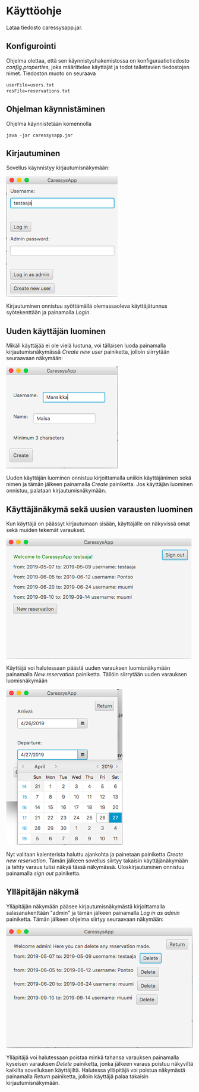 # Käyttöohje

Lataa tiedosto caressysapp.jar.

## Konfigurointi

Ohjelma olettaa, että sen käynnistyshakemistossa on konfiguraatiotiedosto _config.properties_, joka määrittelee käyttäjät ja todot tallettavien tiedostojen nimet. Tiedoston muoto on seuraava

```
userFile=users.txt
resFile=reservations.txt
```

## Ohjelman käynnistäminen

Ohjelma käynnistetään komennolla 

```
java -jar caressysapp.jar
```
## Kirjautuminen
Sovellus käynnistyy kirjautumisnäkymään:

<img src= "https://github.com/lankku1/ot-harjoitustyo/blob/master/dokumentaatio/kuvat/loginScene.png">

Kirjautuminen onnistuu syöttämällä olemassaoleva käyttäjätunnus syötekenttään ja painamalla _Login_.

## Uuden käyttäjän luominen
Mikäli käyttäjää ei ole vielä luotuna, voi tällaisen luoda painamalla kirjautumisnäkymässä _Create new user_
painiketta, jolloin siirrytään seuraavaan näkymään:

<img src= "https://github.com/lankku1/ot-harjoitustyo/blob/master/dokumentaatio/kuvat/createNewUserScene.png">

Uuden käyttäjän luominen onnistuu kirjoittamalla uniikin käyttäjänimen sekä nimen ja tämän jälkeen painamalla _Create_ painiketta.
Jos käyttäjän luominen onnistuu, palataan kirjautumisnäkymään.

## Käyttäjänäkymä sekä uusien varausten luominen
Kun käyttäjä on päässyt kirjautumaan sisään, käyttäjälle on näkyvissä omat sekä muiden tekemät varaukset. 

<img src= "https://github.com/lankku1/ot-harjoitustyo/blob/master/dokumentaatio/kuvat/userScene.png">

Käyttäjä voi halutessaan päästä uuden varauksen luomisnäkymään painamalla _New reservation_ painiketta.
Tällöin siirrytään uuden varauksen luomisnäkymään

<img src= "https://github.com/lankku1/ot-harjoitustyo/blob/master/dokumentaatio/kuvat/createNewReservationScene.png">

Nyt valitaan kalenterista haluttu ajankohta ja painetaan painiketta _Create new reservation_. Tämän jälkeen
sovellus siirtyy takaisin käyttäjänäkymään ja tehty varaus tulisi näkyä tässä näkymässä. Uloskirjautuminen onnistuu painamalla _sign out_ painiketta.

## Ylläpitäjän näkymä
Ylläpitäjän näkymään pääsee kirjautumisnäkymästä kirjoittamalla salasanakenttään "admin" ja tämän jälkeen painamalla _Log in as admin_ painiketta. Tämän jälkeen ohjelma siirtyy seuraavaan näkymään:

<img src= "https://github.com/lankku1/ot-harjoitustyo/blob/master/dokumentaatio/kuvat/adminScene.png">

Ylläpitäjä voi halutessaan poistaa minkä tahansa varauksen painamalla kyseisen varauksen _Delete_ painiketta, jonka jälkeen varaus poistuu näkyviltä kaikilta sovelluksen käyttäjiltä. Halutessa ylläpitäjä voi poistua näkymästä painamalla _Return_ painiketta, jolloin käyttäjä palaa takaisin kirjautumisnäkymään.
